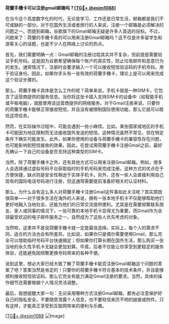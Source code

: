 **荷蘭手機卡可以注册gmail邮箱吗？[[TG💪+ @esim1088](https://t.me/s/esim1088)]**

在当今这个高度数字化的时代，无论是学习、工作还是日常生活，邮箱都是我们不可或缺的一部分。对于在国外生活或者旅行的人来说，注册一个邮箱是必须解决的问题之一。而提到邮箱，谷歌旗下的Gmail邮箱无疑是许多人首选的目标。不过，问题来了：荷蘭的手機卡真的可以用来注册Gmail邮箱吗？这不仅是许多留学生和游客关心的话题，也是不少人在网络上讨论的热点。

首先，我们需要明确一点：Gmail邮箱的注册过程其实并不复杂，但前提是需要验证手机号码。这是因为谷歌希望确保每个账户的真实性，防止垃圾邮件和恶意行为的发生。通常情况下，注册时会要求输入一个可以接收短信验证码的手机号码，用于验证身份。因此，如果你手头有一张有效的荷蘭手機卡，理论上是可以用来完成这个验证步骤的。

那么，荷蘭手機卡具体是怎么工作的呢？简单来说，手机卡就是一种SIM卡，它包含了运营商提供的服务信息。当你将这张卡插入支持SIM卡的设备中（如智能手机或平板电脑），就能使用该运营商提供的网络服务。对于Gmail注册来说，只要你的荷蘭手機卡能够正常接收短信，并且没有被限制国际使用功能，那么它就可以胜任这项任务。

然而，在实际操作过程中，可能会遇到一些小麻烦。比如，某些国家或地区的手机卡可能因为地区限制而无法接收国外发送的短信。这种情况虽然不常见，但在特定条件下确实可能发生。此外，如果你使用的设备与荷蘭手機卡的兼容性存在问题，也可能影响到短信接收的效果。因此，在尝试用荷蘭手機卡注册Gmail之前，最好先确认一下自己的设备是否支持这种类型的SIM卡。

当然，除了荷蘭手機卡之外，还有其他方式可以用来注册Gmail邮箱。例如，很多人会选择通过虚拟号码平台获取临时的手机号码来完成注册。这种方式的优点在于方便快捷，缺点则是安全性稍逊于实体手机卡。另外，还有一些人会直接利用自己现有的国际电话号码进行注册，但这通常需要提前准备好相关的认证材料。

那么，为什么会有这么多人对荷蘭手機卡注册Gmail这件事如此关注呢？其实原因很简单——对于很多生活在海外的人来说，拥有一张本地手机卡不仅能够帮助他们更好地融入当地社会，还能为他们的日常交流提供便利。尤其是在需要频繁联系朋友、家人或同事的情况下，一张可靠的本地手机卡显得尤为重要。而Gmail作为全球最受欢迎的电子邮件服务之一，自然成为了这些人优先考虑的对象。

当然啦，这里并不是说荷蘭手機卡就一定是最佳选择。实际上，每个人的需求不同，适合的方法也会有所差异。比如说，如果你只是偶尔需要使用Gmail，那么完全可以借助临时号码平台快速搞定；但如果你打算长期在国外生活，那么购买一张当地的永久性手机卡无疑会更加划算。毕竟，后者不仅能让你享受到更稳定的服务体验，还能避免因频繁更换号码带来的各种不便。

说到这里，想必大家已经大致了解了荷蘭手機卡能否注册Gmail邮箱这个问题的答案了吧？答案当然是肯定的！只要你的荷蘭手機卡符合基本的技术条件，并且能够顺利接收短信验证码，那么它完全有能力满足Gmail注册的要求。当然，具体的操作细节还需要根据个人情况灵活调整。

最后，我想提醒大家一句：无论采用哪种方式注册Gmail邮箱，都务必注意保护好自己的隐私安全。不要随意泄露个人信息，也不要轻信来历不明的链接或附件。只有这样，才能真正享受到互联网带来的便利与乐趣。

[[TG💪+ @esim1088](https://t.me/s/esim1088) ![Image](https://i.postimg.cc/4NQfJmqS/Snipaste-2025-05-13-00-14-12.png)]